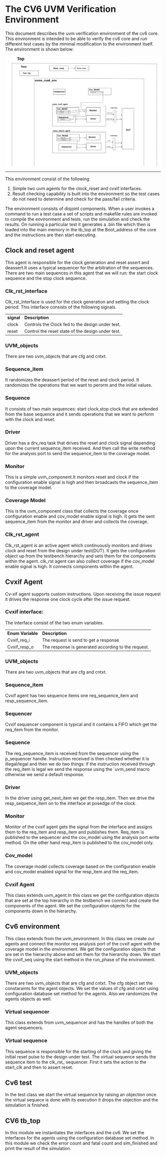 <!-- Output copied to clipboard! -->

<!-----

You have some errors, warnings, or alerts. If you are using reckless mode, turn it off to see inline alerts.
* ERRORs: 0
* WARNINGs: 0
* ALERTS: 1

Conversion time: 0.661 seconds.

Using this Markdown file:

1. Paste this output into your source file.
2. See the notes and action items below regarding this conversion run.
3. Check the rendered output (headings, lists, code blocks, tables) for proper
   formatting and use a linkchecker before you publish this page.

Conversion notes:

* Docs to Markdown version 1.0β34
* Thu Jan 05 2023 06:35:32 GMT-0800 (PST)
* Source doc: Verif_env Documentation CV6 
* Tables are currently converted to HTML tables.
* This document has images: check for >>>>>  gd2md-html alert:  inline image link in generated source and store images to your server. NOTE: Images in exported zip file from Google Docs may not appear in  the same order as they do in your doc. Please check the images!

----->



# The CV6 UVM Verification Environment

This document describes the uvm verification environment of the cv6 core. This environment is intended to be able to verify the cv6 core and run different test cases by the minimal modification to the environment itself.  The environment is shown below:


![alt_text](images/1.png "image_tooltip")

***

This environment consist of the following

1. Simple two uvm agents for the clock_reset and cvxif interfaces.
2. Result checking capability is built into the environment so the test cases do not need to determine and check for the pass/fail criteria.

The environment consists of disjoint components. When a user invokes a command to run a test case a set of scripts and makefile rules are invoked to compile the environment and tests, run the simulation and check the results. On running a particular test it generates a .bin file which then is loaded into the main memory in the tb_top at the Boot_address of the core and the instructions are then start executing.
 

## Clock and reset agent

This agent is responsible for the clock generation and reset assert and deassert.It uses a typical sequencer for the arbitration of the sequences. There are two main sequences in this agent that we will run: the start clock sequence and the stop clock sequence.

### Clk_rst_interface

Clk_rst_Interface is used for the clock generation and setting the clock period. This interface consists of the following signals.

<table>
  <tr>
   <td><strong>signal</strong>
   </td>
   <td><strong>Description</strong>
   </td>
  </tr>
  <tr>
   <td>clock
   </td>
   <td>Controls the Clock fed to the design under test.
   </td>
  </tr>
  <tr>
   <td>reset
   </td>
   <td>Control the reset state of the design under test.
   </td>
  </tr>
</table>

### UVM_objects
There are two uvm_objects that are cfg and cntxt.

### Sequence_item

 It randomizes the deassert period of the reset and clock period. It randomizes the operations that we want to perorm and the initial values.

### Sequence

 It consists of two main sequences: start clock,stop clock that are extended from the base sequence and it sends operations that we want to perform with the clock and reset.

### Driver

Driver has a drv_req task that drives the reset and clock signal depending upon the current sequence_item received. And then call the write method for the analysis port to send the sequence_item to the coverage model.

### Monitor

This is a simple uvm_component.It monitors reset and clock if the configuration enable signal is high and then broadcasts the sequence_item  to the coverage model.

### Coverage Model

This is the uvm_component class that collects the coverage once  configuration enable and cov_model enable signal is high. It gets the sent sequence_item from the monitor and driver and collects the coverage.

### Clk_rst_agent

Clk_rst_agent  is an active agent which continuously monitors and drives clock and reset from the design under test(DUT). It gets the configuration object up from the testbench hierarchy and sets them for the components within the agent. clk_rst agent can also collect coverage if the cov_model enable signal is high. It connects components within the agent.


## Cvxif Agent

Cv-xif agent supports custom instructions. Upon receiving the issue request it drives the response one clock cycle after the issue request.

### Cvxif interface:

The interface consist of the two enum variables.

<table>
  <tr>
   <td><strong>Enum Variable</strong>
   </td>
   <td><strong>Description</strong>
   </td>
  </tr>
  <tr>
   <td>Cvxif_req_i
   </td>
   <td>The request is send to get a response
   </td>
  </tr>
  <tr>
   <td>Cvxif_resp_o
   </td>
   <td>The response is generated according to the request.
   </td>
  </tr>
</table>

### UVM_objects
There are two uvm_objects that are cfg and cntxt.

### Sequence_item

Cvxif agent has two sequence items one req_sequence_item and resp_sequence_item.

### Sequencer

Cvxif sequencer component is typical and it contains a FIFO which get the req_item from the monitor.

### Sequence

The req_sequence_item is received from the sequencer using the p_sequencer handle. Instruction received is then checked whether it is illegal/legal and then we do two things: if the instruction received through the req_item is legal we send the response using the `uvm_send macro otherwise we send a default response.

### Driver
In the driver using get_next_item we get the resp_item. Then we drive the resp_sequence_item on to the interface at posedge of the clock.


### Monitor

Monitor of the cvxif agent gets the signal from the interface and assigns them to the req_item and resp_item and publishes them. Req_item is published to the sequencer and the cov_model using the analysis port write method. On the other hand resp_item is published to the cov_model only.


### Cov_model 

The coverage model collects coverage based on the configuration enable and cov_model enabled signal for the resp_item and the req_item.


### Cvxif Agent

This class extends uvm_agent.In this class we get the configuration objects that are set at the top hierarchy in the testbench we connect and create the components of the agent.  We set the configuration objects for the components down in the hierarchy.


## Cv6 environment

This class extends from the uvm_environment. In this class we create our agents and connect the monitor req analysis port of the cvxif agent with the coverage model in the environment. We get the configuration objects that are set in the hierarchy above and set them for the hierarchy down. We start the cvxif_seq using the start method in the run_phase of the environment.

### UVM_objects
There are two uvm_objects that are cfg and cntxt. The cfg object set the constaraints for the agent objects. We set the values of cfg and cntxt using configuration database set method for the agents. Also we randomizes the agents objects as well.

### Virtual sequencer
 This class extends from uvm_sequencer and has the handles of both the agent sequencers.

### Virtual sequence

 This sequence is responsible for the starting of the clock and giving the initial reset pulse to the design under test. The virtual sequence sends the sequence item to the clk_rst_ sequencer. First it sets the action to the start_clk and then to assert reset.

## Cv6 test
 In the test class we start the virtual sequence by raising an objection once the virtual sequece is done with its execution it drops the objection and the simulation is finished. 


## CV6 tb_top
In this module we instantiates the interfaces and the cv6. We set the interfaces for the agents using the configuration database set method. In this module we check the error count and fatal count and sim_finished and print the result of the simulation.

